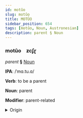 ```yaml
---
id: motûo
slug: motûo
title: MOTÛO
sidebar_position: 654
tags: [motûo, Noun, Austronesian]
description: parent § Noun
---
```


### motûo&emsp;<span kind="abugida">ƶcʄɽ</span>

*parent* **§** [Noun](../../tags/Noun)

**IPA**: /ˈmɑ.tu.ɑ/

**Verb**: to be a parent

**Noun**: parent

**Modifier**: parent-related

<details>
    <summary>Origin</summary>
    Māori matua /ma.ˈtu.a/<br/>
    <em>Austronesian Language Family</em>
</details>